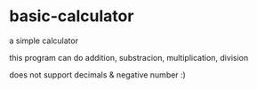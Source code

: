 # basic-calculator
a simple calculator

this program can do addition, substracion, multiplication, division

does not support decimals & negative number :)
